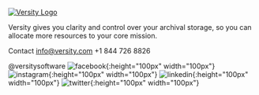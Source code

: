 [![Versity Logo](https://www.versity.com/wp-content/themes/versity-theme/assets/img/svg/logo.svg)](https://www.versity.com)

Versity gives you clarity and control over your archival storage, so you can allocate more resources to your core mission.

Contact
info@versity.com
+1 844 726 8826

@versitysoftware
![facebook](https://github.com/versity/versitygw/assets/50177554/aa928b8d-0992-4dcd-9ad6-c15fca8ff2d2){:height="100px" width="100px"}
![instagram](https://github.com/versity/versitygw/assets/50177554/a5a10fa2-1ddc-48b7-828a-d7d847919df6){:height="100px" width="100px"}
![linkedin](https://github.com/versity/versitygw/assets/50177554/b1188969-fd67-4b16-95a6-35a154b2657e){:height="100px" width="100px"}
![twitter](https://github.com/versity/versitygw/assets/50177554/f1535153-d5f2-4764-b318-8aad76fe0a00){:height="100px" width="100px"}
